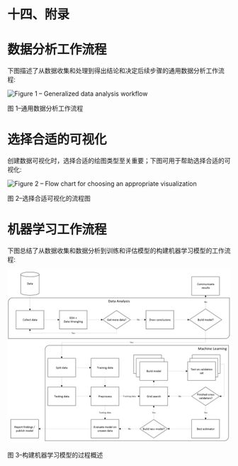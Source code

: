 

# 十四、附录

# 数据分析工作流程

下图描述了从数据收集和处理到得出结论和决定后续步骤的通用数据分析工作流程:

![Figure 1 – Generalized data analysis workflow
](img/Figure_Appendix.1_B16834.jpg)

图 1–通用数据分析工作流程

# 选择合适的可视化

创建数据可视化时，选择合适的绘图类型至关重要；下图可用于帮助选择合适的可视化:

![Figure 2 –  Flow chart for choosing an appropriate visualization
](img/Figure_Appendix.2_B16834.jpg)

图 2–选择合适可视化的流程图

# 机器学习工作流程

下图总结了从数据收集和数据分析到训练和评估模型的构建机器学习模型的工作流程:

![Figure 3 – Overview of the process of building a machine learning model](img/Figure_Appendix.3_B16834.jpg)

图 3–构建机器学习模型的过程概述